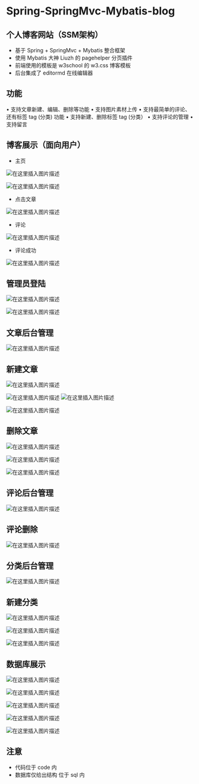 # Spring-SpringMvc-Mybatis-blog

## 个人博客网站（SSM架构）

- 基于 Spring + SpringMvc + Mybatis 整合框架
- 使用 Mybatis 大神 Liuzh 的 pagehelper 分页插件
- 前端使用的模板是 w3school 的 w3.css 博客模板
- 后台集成了 editormd 在线编辑器

## 功能

•	支持文章新建、编辑、删除等功能
•	支持图片素材上传
•	支持最简单的评论、还有标签 tag (分类) 功能
•	支持新建、删除标签 tag (分类）
•	支持评论的管理
•	支持留言


## 博客展示（面向用户）

- 主页

![在这里插入图片描述](https://img-blog.csdnimg.cn/20201205171112461.png?x-oss-process=image/watermark,type_ZmFuZ3poZW5naGVpdGk,shadow_10,text_aHR0cHM6Ly9ibG9nLmNzZG4ubmV0L3FxXzQ1MTQ5MjU2,size_16,color_FFFFFF,t_70)

![在这里插入图片描述](https://img-blog.csdnimg.cn/20201205171245482.png?x-oss-process=image/watermark,type_ZmFuZ3poZW5naGVpdGk,shadow_10,text_aHR0cHM6Ly9ibG9nLmNzZG4ubmV0L3FxXzQ1MTQ5MjU2,size_16,color_FFFFFF,t_70)


- 点击文章

![在这里插入图片描述](https://img-blog.csdnimg.cn/20201205171127178.png?x-oss-process=image/watermark,type_ZmFuZ3poZW5naGVpdGk,shadow_10,text_aHR0cHM6Ly9ibG9nLmNzZG4ubmV0L3FxXzQ1MTQ5MjU2,size_16,color_FFFFFF,t_70)

- 评论

![在这里插入图片描述](https://img-blog.csdnimg.cn/20201205171134431.png?x-oss-process=image/watermark,type_ZmFuZ3poZW5naGVpdGk,shadow_10,text_aHR0cHM6Ly9ibG9nLmNzZG4ubmV0L3FxXzQ1MTQ5MjU2,size_16,color_FFFFFF,t_70)

- 评论成功

![在这里插入图片描述](https://img-blog.csdnimg.cn/20201205171139689.png)


## 管理员登陆
![在这里插入图片描述](https://img-blog.csdnimg.cn/20201205171536590.png?x-oss-process=image/watermark,type_ZmFuZ3poZW5naGVpdGk,shadow_10,text_aHR0cHM6Ly9ibG9nLmNzZG4ubmV0L3FxXzQ1MTQ5MjU2,size_16,color_FFFFFF,t_70)


![在这里插入图片描述](https://img-blog.csdnimg.cn/20201205171445822.png?x-oss-process=image/watermark,type_ZmFuZ3poZW5naGVpdGk,shadow_10,text_aHR0cHM6Ly9ibG9nLmNzZG4ubmV0L3FxXzQ1MTQ5MjU2,size_16,color_FFFFFF,t_70)

## 文章后台管理

![在这里插入图片描述](https://img-blog.csdnimg.cn/2020120517084332.png?x-oss-process=image/watermark,type_ZmFuZ3poZW5naGVpdGk,shadow_10,text_aHR0cHM6Ly9ibG9nLmNzZG4ubmV0L3FxXzQ1MTQ5MjU2,size_16,color_FFFFFF,t_70)
## 新建文章
![在这里插入图片描述](https://img-blog.csdnimg.cn/20201205170857335.png?x-oss-process=image/watermark,type_ZmFuZ3poZW5naGVpdGk,shadow_10,text_aHR0cHM6Ly9ibG9nLmNzZG4ubmV0L3FxXzQ1MTQ5MjU2,size_16,color_FFFFFF,t_70)

![在这里插入图片描述](https://img-blog.csdnimg.cn/20201205171602217.png?x-oss-process=image/watermark,type_ZmFuZ3poZW5naGVpdGk,shadow_10,text_aHR0cHM6Ly9ibG9nLmNzZG4ubmV0L3FxXzQ1MTQ5MjU2,size_16,color_FFFFFF,t_70)
![在这里插入图片描述](https://img-blog.csdnimg.cn/20201205171635396.png?x-oss-process=image/watermark,type_ZmFuZ3poZW5naGVpdGk,shadow_10,text_aHR0cHM6Ly9ibG9nLmNzZG4ubmV0L3FxXzQ1MTQ5MjU2,size_16,color_FFFFFF,t_70)

![在这里插入图片描述](https://img-blog.csdnimg.cn/20201205171647394.png)


## 删除文章

![在这里插入图片描述](https://img-blog.csdnimg.cn/20201205170910667.png)

![在这里插入图片描述](https://img-blog.csdnimg.cn/20201205170915986.png)

![在这里插入图片描述](https://img-blog.csdnimg.cn/20201205170921770.png)

## 评论后台管理

![在这里插入图片描述](https://img-blog.csdnimg.cn/20201205170937443.png?x-oss-process=image/watermark,type_ZmFuZ3poZW5naGVpdGk,shadow_10,text_aHR0cHM6Ly9ibG9nLmNzZG4ubmV0L3FxXzQ1MTQ5MjU2,size_16,color_FFFFFF,t_70)

## 评论删除

![在这里插入图片描述](https://img-blog.csdnimg.cn/20201205170953993.png?x-oss-process=image/watermark,type_ZmFuZ3poZW5naGVpdGk,shadow_10,text_aHR0cHM6Ly9ibG9nLmNzZG4ubmV0L3FxXzQ1MTQ5MjU2,size_16,color_FFFFFF,t_70)

## 分类后台管理

![在这里插入图片描述](https://img-blog.csdnimg.cn/20201205171006192.png?x-oss-process=image/watermark,type_ZmFuZ3poZW5naGVpdGk,shadow_10,text_aHR0cHM6Ly9ibG9nLmNzZG4ubmV0L3FxXzQ1MTQ5MjU2,size_16,color_FFFFFF,t_70)

## 新建分类

![在这里插入图片描述](https://img-blog.csdnimg.cn/20201205171017747.png?x-oss-process=image/watermark,type_ZmFuZ3poZW5naGVpdGk,shadow_10,text_aHR0cHM6Ly9ibG9nLmNzZG4ubmV0L3FxXzQ1MTQ5MjU2,size_16,color_FFFFFF,t_70)

![在这里插入图片描述](https://img-blog.csdnimg.cn/20201205171024278.png)

![在这里插入图片描述](https://img-blog.csdnimg.cn/20201205171028901.png)

## 数据库展示
![在这里插入图片描述](https://img-blog.csdnimg.cn/20201205171322242.png)

![在这里插入图片描述](https://img-blog.csdnimg.cn/20201205171327364.png)

![在这里插入图片描述](https://img-blog.csdnimg.cn/20201205171331217.png)

![在这里插入图片描述](https://img-blog.csdnimg.cn/20201205171336734.png?x-oss-process=image/watermark,type_ZmFuZ3poZW5naGVpdGk,shadow_10,text_aHR0cHM6Ly9ibG9nLmNzZG4ubmV0L3FxXzQ1MTQ5MjU2,size_16,color_FFFFFF,t_70)

![在这里插入图片描述](https://img-blog.csdnimg.cn/20201205171342356.png)

## 注意

- 代码位于 code 内
- 数据库仅给出结构 位于 sql 内

